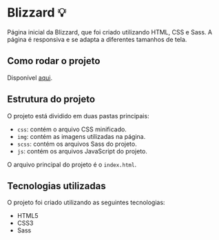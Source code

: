 # Blizzard 💡

Página inicial da Blizzard, que foi criado utilizando HTML, CSS e Sass. A página é responsiva e se adapta a diferentes tamanhos de tela.

## Como rodar o projeto

 Disponível [aqui](https://brysah.github.io/Blizzard/).

## Estrutura do projeto

O projeto está dividido em duas pastas principais:

-   `css`: contém o arquivo CSS minificado.
-   `img`: contém as imagens utilizadas na página.
-   `scss`: contém os arquivos Sass do projeto.
-   `js`: contém os arquivos JavaScript do projeto.

O arquivo principal do projeto é o `index.html`.

## Tecnologias utilizadas

O projeto foi criado utilizando as seguintes tecnologias:

-   HTML5
-   CSS3
-   Sass

